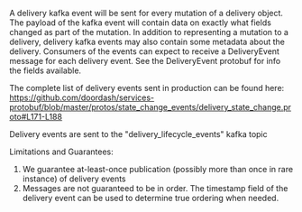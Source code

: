 A delivery kafka event will be sent for every mutation of a delivery object.  The payload of the kafka event will contain data on exactly what fields changed as part of the mutation.
In addition to representing a mutation to a delivery, delivery kafka events may also contain some metadata about the delivery.  Consumers of the events can expect to receive a DeliveryEvent message for each delivery event.  See the DeliveryEvent protobuf for info the fields available.

The complete list of delivery events sent in production can be found here:
https://github.com/doordash/services-protobuf/blob/master/protos/state_change_events/delivery_state_change.proto#L171-L188

Delivery events are sent to the "delivery_lifecycle_events" kafka topic

Limitations and Guarantees:
1. We guarantee at-least-once publication (possibly more than once in rare instance) of delivery events
2. Messages are not guaranteed to be in order. The timestamp field of the delivery event can be used to determine true ordering when needed. 
